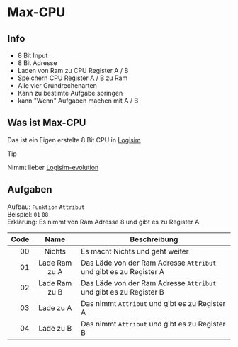 # Max-CPU

## Info
- 8 Bit Input
- 8 Bit Adresse
- Laden von Ram zu CPU Register A / B
- Speichern CPU Register A / B zu Ram
- Alle vier Grundrechenarten
- Kann zu bestimte Aufgabe springen
- kann "Wenn" Aufgaben machen mit A / B

## Was ist Max-CPU
Das ist ein Eigen erstelte 8 Bit CPU in [Logisim](http://www.cburch.com/logisim/)
> [!TIP]
> Nimmt lieber [Logisim-evolution](https://github.com/logisim-evolution/logisim-evolution)

## Aufgaben

Aufbau: `Funktion` `Attribut`\
Beispiel: `01` `08`\
Erklärung: Es nimmt von Ram Adresse 8 und gibt es zu Register A

| Code | Name          | Beschreibung |
| ---: | :--:          | ------------ |
|   00 | Nichts        | Es macht Nichts und geht weiter |
|   01 | Lade Ram zu A | Das Läde von der Ram Adresse `Attribut` und gibt es zu Register A |
|   02 | Lade Ram zu B | Das Läde von der Ram Adresse `Attribut` und gibt es zu Register B |
|   03 | Lade zu A     | Das nimmt `Attribut` und gibt es zu Register A |
|   04 | Lade zu B     | Das nimmt `Attribut` und gibt es zu Register B |